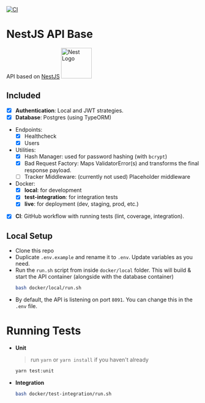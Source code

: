 [![CI](https://github.com/iniva/nestjs-api-base/actions/workflows/ci.yml/badge.svg)](https://github.com/iniva/nestjs-api-base/actions/workflows/ci.yml)

# NestJS API Base
API based on [NestJS](https://nestjs.com) <img src="https://nestjs.com/img/logo_text.svg" width="80" alt="Nest Logo" />

## Included
- [x] **Authentication**: Local and JWT strategies.
- [x] **Database**: Postgres (using TypeORM)
- Endpoints:
  - [x] Healthcheck
  - [x] Users
- Utilities:
  - [x] Hash Manager: used for password hashing (with `bcrypt`)
  - [x] Bad Request Factory: Maps ValidatorError(s) and transforms the final response payload.
  - [ ] Tracker Middleware: (currently not used) Placeholder middleware
- Docker:
  - [x] **local**: for development
  - [x] **test-integration**: for integration tests
  - [x] **live**: for deployment (dev, staging, prod, etc.)
- [x] **CI**: GitHub workflow with running tests (lint, coverage, integration).

## Local Setup
- Clone this repo
- Duplicate `.env.example` and rename it to `.env`. Update variables as you need.
- Run the `run.sh` script from inside `docker/local` folder. This will build & start the API container (alongside with the database container)
  ```sh
  bash docker/local/run.sh
  ```
- By default, the API is listening on port `8091`. You can change this in the `.env` file.

# Running Tests
- **Unit**
  > run `yarn` or `yarn install` if you haven't already
  ```sh
  yarn test:unit
  ```
- **Integration**
  ```sh
  bash docker/test-integration/run.sh
  ```
